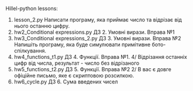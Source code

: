 Hillel-python lessons:
1. lesson_2.py 
 Написати програму, яка приймає число та відрізає від нього останню цифру.
2. hw2_Conditional expressions.py
 ДЗ 2. Умовні вирази. Вправа №1
3. hw3_Conditional expressions_2.py
 ДЗ 3. Умовні вирази. Вправа №2
 Напишіть програму, яка буде симулювати примітивне бото-спілкування.
4. hw4_functions_t1.py
 ДЗ 4. Функції. Вправа №1. 
 4/ Відрізання останніх цифр від числа, результат - число без відрізаного
5. hw5_functions_t2.py
 ДЗ 5. Функції. Вправа №2 
 2/ В вас є довге офіційне письмо, яке є скриптовою розсилкою. 
6. hw6_cycle.py
 ДЗ 6. Сума введених чисел

